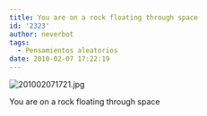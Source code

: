 ```yaml
---
title: You are on a rock floating through space
id: '2323'
author: neverbot
tags:
  - Pensamientos aleatorios
date: 2010-02-07 17:22:19
---
```


![201002071721.jpg](./201002071721.jpg)  

You are on a rock floating through space